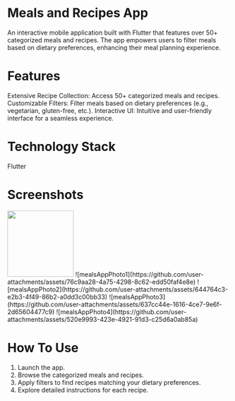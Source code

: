 # Meals and Recipes App

An interactive mobile application built with Flutter that features over 50+ categorized meals and recipes. The app empowers users to filter meals based on dietary preferences, enhancing their meal planning experience. 

# Features

Extensive Recipe Collection: Access 50+ categorized meals and recipes.
Customizable Filters: Filter meals based on dietary preferences (e.g., vegetarian, gluten-free, etc.).
Interactive UI: Intuitive and user-friendly interface for a seamless experience.

# Technology Stack

Flutter

# Screenshots

<img src="(https://github.com/user-attachments/assets/76c9aa28-4a75-4298-8c62-edd50faf4e8e)" width="150" height="150">
![mealsAppPhoto1](https://github.com/user-attachments/assets/76c9aa28-4a75-4298-8c62-edd50faf4e8e)
![mealsAppPhoto2](https://github.com/user-attachments/assets/644764c3-e2b3-4f49-86b2-a0dd3c00bb33)
![mealsAppPhoto3](https://github.com/user-attachments/assets/637cc44e-1616-4ce7-9e6f-2d65604477c9)
![mealsAppPhoto4](https://github.com/user-attachments/assets/520e9993-423e-4921-91d3-c25d6a0ab85a)


# How To Use 

1. Launch the app.
2. Browse the categorized meals and recipes.
3. Apply filters to find recipes matching your dietary preferences.
4. Explore detailed instructions for each recipe.





